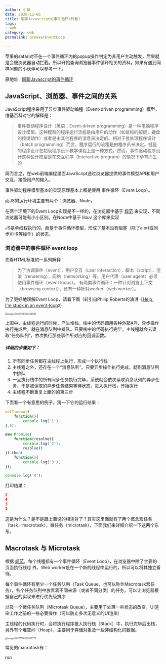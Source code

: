 ```yaml
---
author: 小莫
date: 2020-11-06
title: 聊聊Javascript的事件循环(转载)
tags:
- web
category: web
permalink: browserEventLoop

---
```


苹果的safari对不在一个事件循环内的popup操作判定为非用户主动触发，后果就是会被浏览器自动拦截。所以开始查询浏览器事件循环相关的资料，如果有遇到同样问题的小伙伴可以参考一下。

<!-- more -->

原地址 : [聊聊Javascript的事件循环](https://juejin.im/post/6844903653120163848)

## JavaScript、浏览器、事件之间的关系

JavaScript程序采用了异步事件驱动编程（Event-driven programming）模型，维基百科对它的解释是：

>   事件驱动程序设计（英语：Event-driven programming）是一种电脑程序设计模型。这种模型的程序运行流程是由用户的动作（如鼠标的按键，键盘的按键动作）或者是由其他程序的消息来决定的。相对于批处理程序设计（batch programming）而言，程序运行的流程是由程序员来决定。批量的程序设计在初级程序设计教学课程上是一种方式。然而，事件驱动程序设计这种设计模型是在交互程序（Interactive program）的情况下孕育而生的

简而言之，在web前端编程里面JavaScript通过浏览器提供的事件模型API和用户交互，接受用户的输入。

事件驱动程序模型基本的实现原理基本上都是使用 事件循环（Event Loop）。

而JS的运行环境主要有两个：浏览器、Node。

在两个环境下的Event Loop实现是不一样的，在浏览器中基于 [规范](https://www.w3.org/TR/2017/REC-html52-20171214/webappapis.html#event-loops) 来实现，不同浏览器可能有小小区别。在Node中基于 libuv 这个库来实现

JS是单线程执行的，而基于事件循环模型，形成了基本没有阻塞（除了alert或同步XHR等操作）的状态。



### 浏览器中的事件循环 event loop

先看HTML标准的一系列解释：

>   为了协调事件（event），用户交互（user interaction），脚本（script），渲染（rendering），网络（networking）等，用户代理（user agent）必须使用事件循环（event loops）。 有两类事件循环：一种针对浏览上下文（browsing context），还有一种针对worker（web worker）。

为了更好地理解Event Loop，请看下图（转引自Philip Roberts的演讲《[Help, I'm stuck in an event-loop](http://vimeo.com/96425312)》）

<img src="https://image.xiaomo.info//blog/image-20201106150325595.png" alt="image-20201106150325595" style="zoom: 50%;" />

上图中，主线程运行的时候，产生堆栈，栈中的代码调用各种外部API，异步操作执行完成后，就在消息队列中排队。只要栈中的代码执行完毕，主线程就会去读取“任务队列”，依次执行那些事件所对应的回调函数。

##### 详细的步骤如下：

1.  所有同步任务都在主线程上执行，形成一个执行栈
2.  主线程之外，还存在一个“消息队列”。只要异步操作执行完成，就到消息队列中排队
3.  一旦执行栈中的所有同步任务执行完毕，系统就会依次读取消息队列的异步任务，于是被读取的异步任务结束等待状态，进入执行栈，开始执行
4.  主线程不断重复上面的的第三步

下面看一个有意思的例子，猜一下它的运行结果：

```js
setTimeout(
    function(){
        console.log('1')
},0);

new Promise(
    function(resolve){
        console.log('2');
        resolve()
}).then(
    function(){
        console.log('3');
});

console.log('4');
```

打印结果：

```json
2
4
3
1
```

这是为什么？是不是跟上面说的相违背了？其实这里面就有了两个概念宏任务（task／macrotask），微任务（microtask），下面我们来详细介绍一下这两个东东。

## Macrotask 与 Microtask

根据 [规范](https://www.w3.org/TR/2017/REC-html52-20171214/webappapis.html#event-loops)，每个线程都有一个事件循环（Event Loop），在浏览器中除了主要的页面执行线程 外，Web worker是在一个新的线程中运行的，所以可以将其独立看待。

每个事件循环有至少一个任务队列（Task Queue，也可以称作Macrotask宏任务），各个任务队列中放置着不同来源（或者不同分类）的任务，可以让浏览器根据自己的实现来进行优先级排序

以及一个微任务队列（Microtask Queue），主要用于处理一些状态的改变，UI渲染工作之前的一些必要操作（可以防止多次无意义的UI渲染）

主线程的代码执行时，会将执行程序置入执行栈（Stack）中，执行完毕后出栈，另外有个堆空间（Heap），主要用于存储对象及一些非结构化的数据。

<img src="https://image.xiaomo.info//blog/image-20201106150407277.png" alt="image-20201106150407277" style="zoom:50%;" />

常见的macrotask有：

run <script>（同步的代码执行）
setTimeout
setInterval
setImmediate (Node环境中)
requestAnimationFrame
I/O
UI rendering



常见的microtask有：

process.nextTick (Node环境中)

Promise callback

Object.observe (基本上已经废弃)

MutationObserver



## 事件循环执行顺序

### 1. event loop 执行步骤：

1、执行宏任务（先进先出），一次循环只执行一个宏任务）
2、执行栈 —— 同步方法顺序执行，异步方法交给异步处理模块
3、执行栈为空时取出微任务执行（先进先出），直到微任务队列为空
4、更新UI渲染。完成一轮循环，反复执行1-4。（不一定每次循环都会渲染）



### 2.update the rendering 渲染更新：

在一轮event loop中多次修改同一dom，只有最后一次会进行绘制。
渲染更新（Update the rendering）会在event loop中的tasks和microtasks完成后进行，但并不是每轮event loop都会更新渲染，浏览器有自己的机制来确定是否要更新渲染。如果在一帧（16.7ms）里多次修改了dom，浏览器可能只会渲染绘制一次。
如果希望在每轮event loop都即时呈现变动，可以使用requestAnimationFrame.



那么我们回到上面的那个例子就不难解释了：

==注意==： Promise 自身的代码是同步执行的，只有 .then后的回调函数才是微任务。

主线程的执行过程：

1.  从宏任务队列（task）中取出 script，将所有同步代码推入执行栈中执行，遇到异步代码交给异步处理模块，异步处理模块处理完成后将任务按规则推入事件队列，宏任务推宏任务队列（先进先出），微任务推微任务队列（先进先出）。所以输出 2 和 4。
2.  执行完 script 中的同步代码，再将微任务队列中最老的任务推入执行栈执行，直到清空微任务队列。所以输出 3。
3.  浏览器更新渲染，再去宏任务队列中取出最老的任务推入执行栈中执行，循环以上步骤。所以输出 1。

## 在Node中的实现

在Node环境中，macrotask部分主要多了setImmediate，microtask部分主要多了process.nextTick，而这个nextTick是独立出来自成队列的，优先级高于其他microtask

不过事件循环的的实现就不太一样了，可以参考 [Node事件文档](https://nodejs.org/en/docs/guides/event-loop-timers-and-nexttick/) [libuv事件文档](http://docs.libuv.org/en/v1.x/design.html)

#### Node中的事件循环有6个阶段

1.  timers：执行setTimeout() 和 setInterval()中到期的callback
2.  I/O callbacks：上一轮循环中有少数的I/Ocallback会被延迟到这一轮的这一阶段执行
3.  idle, prepare：仅内部使用
4.  poll：最为重要的阶段，执行I/Ocallback，在适当的条件下会阻塞在这个阶段
5.  check：执行setImmediate的callback
6.  close callbacks：执行close事件的callback，例如socket.on("close",func)

<img src="https://image.xiaomo.info//blog/image-20201106150543628.png" alt="image-20201106150543628" style="zoom: 25%;" />

每一轮事件循环都会经过六个阶段，在每个阶段后，都会执行microtask

<img src="https://image.xiaomo.info//blog/image-20201106150609147.png" alt="image-20201106150609147" style="zoom:25%;" />

比较特殊的是在poll阶段，执行程序同步执行poll队列里的回调，直到队列为空或执行的回调达到系统上限

接下来再检查有无预设的setImmediate，如果有就转入check阶段，没有就先查询最近的timer的距离，以其作为poll阶段的阻塞时间，如果timer队列是空的，它就一直阻塞下去

而nextTick并不在这些阶段中执行，它在每个阶段之后都会执行。

一个简单的例子：

```js
setTimeout(() => console.log(1));

setImmediate(() => console.log(2));

process.nextTick(() => console.log(3));

Promise.resolve().then(() => console.log(4));

console.log(5);
```

根据以上知识，应该很快就能知道输出结果是 5 3 4 1 2

修改一下：

```js
process.nextTick(() => console.log(1));

Promise.resolve().then(() => console.log(2));

process.nextTick(() => console.log(3));

Promise.resolve().then(() => {
    process.nextTick(() => console.log(0));
    console.log(4);
});
```

输出为 1 3 2 4 0，因为nextTick队列优先级高于同一轮事件循环中其他microtask队列



再次修改：

```js
process.nextTick(() => console.log(1));

console.log(0);

setTimeout(()=> {
    console.log('timer1');

    Promise.resolve().then(() => {
        console.log('promise1');
    });
}, 0);

process.nextTick(() => console.log(2));

setTimeout(()=> {
    console.log('timer2');

    process.nextTick(() => console.log(3));

    Promise.resolve().then(() => {
        console.log('promise2');
    });
}, 0);
```

输出结果为:

```json
0
1
2
timer1
timer2
3
promise1
promise2
```

与在浏览器中不同，这里promise1并不是在timer1之后输出，因为在setTimeout执行的时候是出于timer阶段，会先一并处理timer回调.

## 善用事件循环

知道JS的事件循环是怎么样的了，就需要知道怎么才能把它用好：

1.  在microtask中不要放置复杂的处理程序，防止阻塞UI的渲染
2.  可以使用process.nextTick处理一些比较紧急的事情
3.  可以在setTimeout回调中处理上轮事件循环中UI渲染的结果
4.  注意不要滥用setInterval和setTimeout，它们并不是可以保证能够按时处理的，setInterval甚至还会出现丢帧的情况，可考虑使用 requestAnimationFrame
5.  一些可能会影响到UI的异步操作，可放在promise回调中处理，防止多一轮事件循环导致重复执行UI的渲染
6.  在Node中使用immediate来可能会得到更多的保证

如有错误欢迎指正，相互进步。



参考链接：

[JavaScript 运行机制详解：再谈Event Loop](http://www.alloyteam.com/2015/10/turning-to-javascript-series-from-settimeout-said-the-event-loop-model/)

[深入理解 JavaScript 事件循环（一）— event loop](https://www.cnblogs.com/dong-xu/p/7000163.html)

[深入浅出Javascript事件循环机制(上)](https://zhuanlan.zhihu.com/p/26229293)